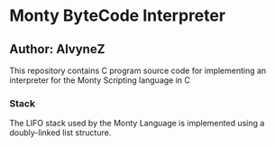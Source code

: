 # Monty ByteCode Interpreter
## Author: AlvyneZ
This repository contains C program source code for implementing an interpreter for the Monty Scripting language in C  

### Stack
The LIFO stack used by the Monty Language is implemented using a doubly-linked list structure.